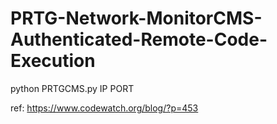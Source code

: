# PRTG-Network-MonitorCMS-Authenticated-Remote-Code-Execution

python PRTGCMS.py IP PORT

ref: https://www.codewatch.org/blog/?p=453
